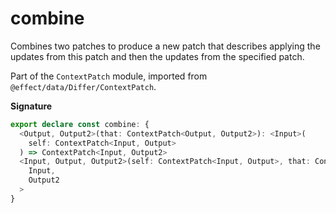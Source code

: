 # combine

Combines two patches to produce a new patch that describes applying the
updates from this patch and then the updates from the specified patch.

Part of the `ContextPatch` module, imported from `@effect/data/Differ/ContextPatch`.

**Signature**

```ts
export declare const combine: {
  <Output, Output2>(that: ContextPatch<Output, Output2>): <Input>(
    self: ContextPatch<Input, Output>
  ) => ContextPatch<Input, Output2>
  <Input, Output, Output2>(self: ContextPatch<Input, Output>, that: ContextPatch<Output, Output2>): ContextPatch<
    Input,
    Output2
  >
}
```
